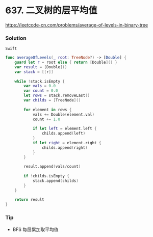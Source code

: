 # 637. 二叉树的层平均值

<https://leetcode-cn.com/problems/average-of-levels-in-binary-tree>


### Solution

`Swift`

```swift
func averageOfLevels(_ root: TreeNode?) -> [Double] {
    guard let r = root else { return [Double]() }
    var result = [Double]()
    var stack = [[r]]
    
    while !stack.isEmpty {
        var vals = 0.0
        var count = 0.0
        let rows = stack.removeLast()
        var childs = [TreeNode]()
        
        for element in rows {
            vals += Double(element.val)
            count += 1.0
            
            if let left = element.left {
                childs.append(left)
            }
            if let right = element.right {
                childs.append(right)
            }
        }
        
        result.append(vals/count)
        
        if !childs.isEmpty {
            stack.append(childs)
        }
    }
    
    return result
}

```

### Tip

- BFS 每层累加取平均值